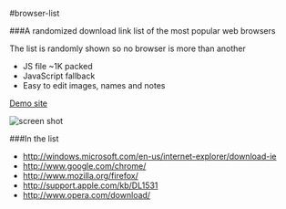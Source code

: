 #browser-list

###A randomized download link list of the most popular web browsers

The list is randomly shown so no browser is more than another

- JS file ~1K packed
- JavaScript fallback
- Easy to edit images, names and notes

[Demo site](http://musca.se/browser-list-demo/)

![screen shot](http://musca.se/browser-list-demo/assets/images/ScreenShot.png) 

###In the list

- http://windows.microsoft.com/en-us/internet-explorer/download-ie
- http://www.google.com/chrome/
- http://www.mozilla.org/firefox/
- http://support.apple.com/kb/DL1531
- http://www.opera.com/download/
